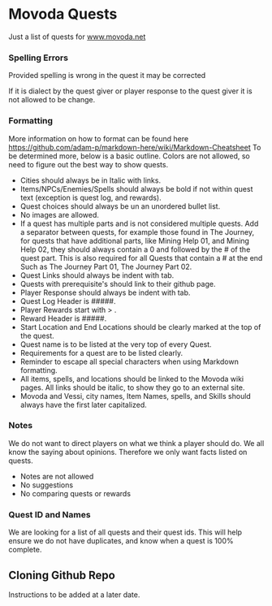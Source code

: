 # Movoda Quests
Just a list of quests for www.movoda.net

### Spelling Errors
Provided spelling is wrong in the quest it may be corrected

If it is dialect by the quest giver or player response to the quest giver it is not allowed to be change.

### Formatting
More information on how to format can be found here https://github.com/adam-p/markdown-here/wiki/Markdown-Cheatsheet
To be determined more, below is a basic outline. Colors are not allowed, so need to figure out the best way to show quests.
* Cities should always be in Italic with links.
* Items/NPCs/Enemies/Spells should always be bold if not within quest text (exception is quest log, and rewards).
* Quest choices should always be un an unordered bullet list.
* No images are allowed.
* If a quest has multiple parts and is not considered multiple quests. Add a separator between quests, for example those found in The Journey, for quests that have additional parts, like Mining Help 01, and Mining Help 02, they should always contain a 0 and followed by the # of the quest part. This is also required for all Quests that contain a # at the end Such as The Journey Part 01, The Journey Part 02.
* Quest Links should always be indent with tab.
* Quests with prerequisite's should link to their github page.
* Player Response should always be indent with tab.
* Quest Log Header is #####.
* Player Rewards start with > .
* Reward Header is #####.
* Start Location and End Locations should be clearly marked at the top of the quest.
* Quest name is to be listed at the very top of every Quest.
* Requirements for a quest are to be listed clearly.
* Reminder to escape all special characters when using Markdown formatting.
* All items, spells, and locations should be linked to the Movoda wiki pages. All links should be italic, to show they go to an external site.
* Movoda and Vessi, city names, Item Names, spells, and Skills should always have the first later capitalized. 
### Notes
We do not want to direct players on what we think a player should do. We all know the saying about opinions. Therefore we only want facts listed on quests.
* Notes are not allowed
* No suggestions
* No comparing quests or rewards
### Quest ID and Names
We are looking for a list of all quests and their quest ids. This will help ensure we do not have duplicates, and know when a quest is 100% complete.

## Cloning Github Repo
Instructions to be added at a later date.